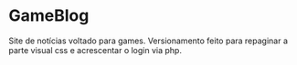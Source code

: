 # GameBlog
Site de notícias voltado para games.
Versionamento feito para repaginar a parte visual css e acrescentar o login via php. 
